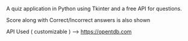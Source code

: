 A quiz application in Python using Tkinter and a free API for questions.

Score along with Correct/Incorrect answers is also shown

API Used ( customizable ) -->  https://opentdb.com
